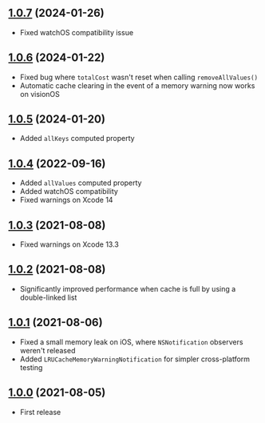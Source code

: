 ## [1.0.7](https://github.com/nicklockwood/LRUCache/releases/tag/1.0.7) (2024-01-26)

- Fixed watchOS compatibility issue

## [1.0.6](https://github.com/nicklockwood/LRUCache/releases/tag/1.0.6) (2024-01-22)

- Fixed bug where `totalCost` wasn't reset when calling `removeAllValues()`
- Automatic cache clearing in the event of a memory warning now works on visionOS

## [1.0.5](https://github.com/nicklockwood/LRUCache/releases/tag/1.0.5) (2024-01-20)

- Added `allKeys` computed property

## [1.0.4](https://github.com/nicklockwood/LRUCache/releases/tag/1.0.4) (2022-09-16)

- Added `allValues` computed property
- Added watchOS compatibility
- Fixed warnings on Xcode 14

## [1.0.3](https://github.com/nicklockwood/LRUCache/releases/tag/1.0.3) (2021-08-08)

- Fixed warnings on Xcode 13.3

## [1.0.2](https://github.com/nicklockwood/LRUCache/releases/tag/1.0.2) (2021-08-08)

- Significantly improved performance when cache is full by using a double-linked list

## [1.0.1](https://github.com/nicklockwood/LRUCache/releases/tag/1.0.1) (2021-08-06)

- Fixed a small memory leak on iOS, where `NSNotification` observers weren't released
- Added `LRUCacheMemoryWarningNotification` for simpler cross-platform testing

## [1.0.0](https://github.com/nicklockwood/LRUCache/releases/tag/1.0.0) (2021-08-05)

- First release
